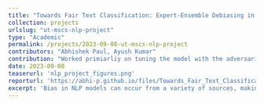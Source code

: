 ```yaml
---
title: "Towards Fair Text Classification: Expert-Ensemble Debiasing in NLI"
collection: projects
urlslug: "ut-mscs-nlp-project"
type: "Academic"
permalink: /projects/2023-09-08-ut-mscs-nlp-project
contributors: "Abhishek Paul, Ayush Kumar"
contribution: "Worked primiarliy on tuning the model with the adversarial challange sets. Assisted in the merging of the prediction in the ensemble-based debiasing method"
date: 2023-09-08
teaserurl: 'nlp_project_figures.png'
reporturl: 'https://abhi-p.github.io/files/Towards_Fair_Text_Classification__Expert_Ensemble_Debiasing_in_NLI.pdf'
excerpt: 'Bias in NLP models can occur from a variety of sources, making it critical to handle this issue comprehensively. In this paper we provide a thorough framework for increasing the fairness and reliability NLP models by using two methods (adversarial challenge sets and ensemble-based debiasing) as key techniques to effectively control the biases. We train the SNLI dataset on the electra-small-discriminator model as our main model and show its performance through assessment and analysis. The use of adversarial challenge sets is motivated to train the model on data that is intentionally created to fool the NLP model. Ensemble-based debiasing incorporates the collective intelligence of several expert models to provide predictions that are less prone to bias and error. Our experiment is divided into steps as follows: expert model(s) selection, training the main model, merging predictions using soft debiased labels, training with debiased labels, and final evaluation.'
---
```


